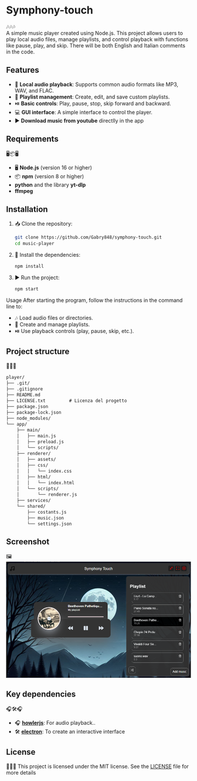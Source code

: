 # Symphony-touch

🎶🎶🎶  
A simple music player created using Node.js. This project allows users to play local audio files, manage playlists, and control playback with functions like pause, play, and skip.
There will be both English and Italian comments in the code.

## Features

- 🎵 **Local audio playback**: Supports common audio formats like MP3, WAV, and FLAC.
- 📂 **Playlist management**: Create, edit, and save custom playlists.
- ⏯️ **Basic controls**: Play, pause, stop, skip forward and backward.
- 💻 **GUI interface**: A simple interface to control the player.
- ▶️ **Download music from youtube** directlly in the app 

## Requirements

🖥️📦🖥️  
- 🖥️ **Node.js** (version 16 or higher)  
- 📦 **npm** (version 8 or higher)
- **python** and the library  **yt-dlp**
- **ffmpeg**

## Installation

1. 📥 Clone the repository:

   ```bash
   git clone https://github.com/Gabry848/symphony-touch.git
   cd music-player
   ```

2. 📂 Install the dependencies:

   ```bash
   npm install
   ```

3. ▶️ Run the project:

   ```bash
   npm start
   ```

Usage
After starting the program, follow the instructions in the command line to:

 - 🎶 Load audio files or directories.
 - 📝 Create and manage playlists.
 - ⏯️ Use playback controls (play, pause, skip, etc.).

## Project structure

📂📂📂
```
player/
├── .git/
├── .gitignore
├── README.md
├── LICENSE.txt         # Licenza del progetto
├── package.json
├── package-lock.json
├── node_modules/
└── app/
    ├── main/
    │   ├── main.js
    │   ├── preload.js
    │   └── scripts/
    ├── renderer/
    │   ├── assets/
    │   ├── css/
    │   │   └── index.css
    │   ├── html/
    │   │   └── index.html
    │   └── scripts/
    │       └── renderer.js
    ├── services/
    └── shared/
        ├── costants.js
        ├── music.json
        └── settings.json
```

## Screenshot

🖼️
![Music Player Screenshot](./screenshot/screenshot1.png)

## Key dependencies

🎧🛠️🎧
- 🎧 **[howlerjs](https://howlerjs.com)**: For audio playback..
- 🛠️ **[electron](https://www.electronjs.org)**: To create an interactive interface

<!--## Contributi

Siamo aperti a contributi! Per aggiungere funzionalità o correggere bug:

1. 🍴 Fai un fork del repository.
2. 🌱 Crea un branch per la tua modifica:
   ```bash
   git checkout -b nome-branch
   ```
3. 📝 Fai un commit delle modifiche e apri una pull request.
-->

## License

📜📜📜
This project is licensed under the MIT license. See the [LICENSE](LICENSE.txt) file for more details

